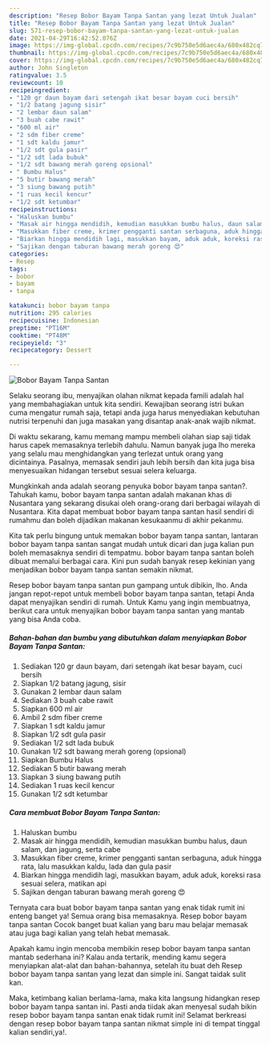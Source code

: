 ```yaml
---
description: "Resep Bobor Bayam Tanpa Santan yang lezat Untuk Jualan"
title: "Resep Bobor Bayam Tanpa Santan yang lezat Untuk Jualan"
slug: 571-resep-bobor-bayam-tanpa-santan-yang-lezat-untuk-jualan
date: 2021-04-29T16:42:52.076Z
image: https://img-global.cpcdn.com/recipes/7c9b750e5d6aec4a/680x482cq70/bobor-bayam-tanpa-santan-foto-resep-utama.jpg
thumbnail: https://img-global.cpcdn.com/recipes/7c9b750e5d6aec4a/680x482cq70/bobor-bayam-tanpa-santan-foto-resep-utama.jpg
cover: https://img-global.cpcdn.com/recipes/7c9b750e5d6aec4a/680x482cq70/bobor-bayam-tanpa-santan-foto-resep-utama.jpg
author: John Singleton
ratingvalue: 3.5
reviewcount: 10
recipeingredient:
- "120 gr daun bayam dari setengah ikat besar bayam cuci bersih"
- "1/2 batang jagung sisir"
- "2 lembar daun salam"
- "3 buah cabe rawit"
- "600 ml air"
- "2 sdm fiber creme"
- "1 sdt kaldu jamur"
- "1/2 sdt gula pasir"
- "1/2 sdt lada bubuk"
- "1/2 sdt bawang merah goreng opsional"
- " Bumbu Halus"
- "5 butir bawang merah"
- "3 siung bawang putih"
- "1 ruas kecil kencur"
- "1/2 sdt ketumbar"
recipeinstructions:
- "Haluskan bumbu"
- "Masak air hingga mendidih, kemudian masukkan bumbu halus, daun salam, dan jagung, serta cabe"
- "Masukkan fiber creme, krimer pengganti santan serbaguna, aduk hingga rata, lalu masukkan kaldu, lada dan gula pasir"
- "Biarkan hingga mendidih lagi, masukkan bayam, aduk aduk, koreksi rasa sesuai selera, matikan api"
- "Sajikan dengan taburan bawang merah goreng 😍"
categories:
- Resep
tags:
- bobor
- bayam
- tanpa

katakunci: bobor bayam tanpa 
nutrition: 295 calories
recipecuisine: Indonesian
preptime: "PT16M"
cooktime: "PT48M"
recipeyield: "3"
recipecategory: Dessert

---
```



![Bobor Bayam Tanpa Santan](https://img-global.cpcdn.com/recipes/7c9b750e5d6aec4a/680x482cq70/bobor-bayam-tanpa-santan-foto-resep-utama.jpg)

Selaku seorang ibu, menyajikan olahan nikmat kepada famili adalah hal yang membahagiakan untuk kita sendiri. Kewajiban seorang istri bukan cuma mengatur rumah saja, tetapi anda juga harus menyediakan kebutuhan nutrisi terpenuhi dan juga masakan yang disantap anak-anak wajib nikmat.

Di waktu  sekarang, kamu memang mampu membeli olahan siap saji tidak harus capek memasaknya terlebih dahulu. Namun banyak juga lho mereka yang selalu mau menghidangkan yang terlezat untuk orang yang dicintainya. Pasalnya, memasak sendiri jauh lebih bersih dan kita juga bisa menyesuaikan hidangan tersebut sesuai selera keluarga. 



Mungkinkah anda adalah seorang penyuka bobor bayam tanpa santan?. Tahukah kamu, bobor bayam tanpa santan adalah makanan khas di Nusantara yang sekarang disukai oleh orang-orang dari berbagai wilayah di Nusantara. Kita dapat membuat bobor bayam tanpa santan hasil sendiri di rumahmu dan boleh dijadikan makanan kesukaanmu di akhir pekanmu.

Kita tak perlu bingung untuk memakan bobor bayam tanpa santan, lantaran bobor bayam tanpa santan sangat mudah untuk dicari dan juga kalian pun boleh memasaknya sendiri di tempatmu. bobor bayam tanpa santan boleh dibuat memalui berbagai cara. Kini pun sudah banyak resep kekinian yang menjadikan bobor bayam tanpa santan semakin nikmat.

Resep bobor bayam tanpa santan pun gampang untuk dibikin, lho. Anda jangan repot-repot untuk membeli bobor bayam tanpa santan, tetapi Anda dapat menyajikan sendiri di rumah. Untuk Kamu yang ingin membuatnya, berikut cara untuk menyajikan bobor bayam tanpa santan yang mantab yang bisa Anda coba.

<!--inarticleads1-->

##### Bahan-bahan dan bumbu yang dibutuhkan dalam menyiapkan Bobor Bayam Tanpa Santan:

1. Sediakan 120 gr daun bayam, dari setengah ikat besar bayam, cuci bersih
1. Siapkan 1/2 batang jagung, sisir
1. Gunakan 2 lembar daun salam
1. Sediakan 3 buah cabe rawit
1. Siapkan 600 ml air
1. Ambil 2 sdm fiber creme
1. Siapkan 1 sdt kaldu jamur
1. Siapkan 1/2 sdt gula pasir
1. Sediakan 1/2 sdt lada bubuk
1. Gunakan 1/2 sdt bawang merah goreng (opsional)
1. Siapkan  Bumbu Halus
1. Sediakan 5 butir bawang merah
1. Siapkan 3 siung bawang putih
1. Sediakan 1 ruas kecil kencur
1. Gunakan 1/2 sdt ketumbar




<!--inarticleads2-->

##### Cara membuat Bobor Bayam Tanpa Santan:

1. Haluskan bumbu
1. Masak air hingga mendidih, kemudian masukkan bumbu halus, daun salam, dan jagung, serta cabe
1. Masukkan fiber creme, krimer pengganti santan serbaguna, aduk hingga rata, lalu masukkan kaldu, lada dan gula pasir
1. Biarkan hingga mendidih lagi, masukkan bayam, aduk aduk, koreksi rasa sesuai selera, matikan api
1. Sajikan dengan taburan bawang merah goreng 😍




Ternyata cara buat bobor bayam tanpa santan yang enak tidak rumit ini enteng banget ya! Semua orang bisa memasaknya. Resep bobor bayam tanpa santan Cocok banget buat kalian yang baru mau belajar memasak atau juga bagi kalian yang telah hebat memasak.

Apakah kamu ingin mencoba membikin resep bobor bayam tanpa santan mantab sederhana ini? Kalau anda tertarik, mending kamu segera menyiapkan alat-alat dan bahan-bahannya, setelah itu buat deh Resep bobor bayam tanpa santan yang lezat dan simple ini. Sangat taidak sulit kan. 

Maka, ketimbang kalian berlama-lama, maka kita langsung hidangkan resep bobor bayam tanpa santan ini. Pasti anda tiidak akan menyesal sudah bikin resep bobor bayam tanpa santan enak tidak rumit ini! Selamat berkreasi dengan resep bobor bayam tanpa santan nikmat simple ini di tempat tinggal kalian sendiri,ya!.

